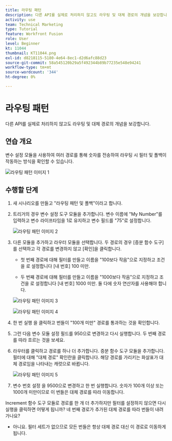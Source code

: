 ```yaml
---
title: 라우팅 패턴
description: 다른 API를 실제로 처리하지 않고도 라우팅 및 대체 경로의 개념을 보강합니다.
activity: use
team: Technical Marketing
type: Tutorial
feature: Workfront Fusion
role: User
level: Beginner
kt: 11044
thumbnail: KT11044.png
exl-id: d8218115-5180-4e64-8ec1-d2d6afc88d23
source-git-commit: 58a545120b29a5f492344b89b77235e548e94241
workflow-type: tm+mt
source-wordcount: '344'
ht-degree: 0%

---
```


# 라우팅 패턴

다른 API를 실제로 처리하지 않고도 라우팅 및 대체 경로의 개념을 보강합니다.

## 연습 개요

변수 설정 모듈을 사용하여 여러 경로를 통해 숫자를 전송하여 라우팅 시 필터 및 폴백이 작동하는 방식을 확인할 수 있습니다.

![라우팅 패턴 이미지 1](../12-exercises/assets/routing-patterns-walkthrough-1.png)

## 수행할 단계

1. 새 시나리오를 만들고 &quot;라우팅 패턴 및 폴백&quot;이라고 합니다.
1. 트리거의 경우 변수 설정 도구 모듈을 추가합니다. 변수 이름에 &quot;My Number&quot;를 입력하고 변수 라이프타임을 1로 유지하고 변수 필드를 &quot;75&quot;로 설정합니다.

   ![라우팅 패턴 이미지 2](../12-exercises/assets/routing-patterns-walkthrough-2.png)

1. 다른 모듈을 추가하고 라우터 모듈을 선택합니다. 두 경로의 경우 [증분 함수 도구]를 선택하고 각 경로를 변경하지 않고 [확인]을 클릭합니다.

   + 첫 번째 경로에 대해 필터를 만들고 이름을 &quot;100보다 작음&quot;으로 지정하고 조건을 로 설정합니다 [내 번호] 100 미만.

   + 두 번째 경로에 대해 필터를 만들고 이름을 &quot;1000보다 작음&quot;으로 지정하고 조건을 로 설정합니다 [내 번호] 1000 미만. 둘 다에 숫자 연산자를 사용해야 합니다.

   ![라우팅 패턴 이미지 3](../12-exercises/assets/routing-patterns-walkthrough-3.png)

   ![라우팅 패턴 이미지 4](../12-exercises/assets/routing-patterns-walkthrough-4.png)

1. 한 번 실행 을 클릭하고 번들이 &quot;100개 미만&quot; 경로를 통과하는 것을 확인합니다.
1. 그런 다음 변수 모듈 설정 필드를 950으로 변경하고 다시 실행합니다. 두 번째 경로를 따라 흐르는 것을 보세요.
1. 라우터를 클릭하고 경로를 하나 더 추가합니다. 증분 함수 도구 모듈을 추가합니다. 필터에 대해 &quot;대체 경로&quot; 확인란을 클릭합니다. 해당 경로를 가리키는 화살표가 대체 경로임을 나타내는 캐럿으로 바뀝니다.

   ![라우팅 패턴 이미지 5](../12-exercises/assets/routing-patterns-walkthrough-5.png)

1. 변수 번호 설정 을 9500으로 변경하고 한 번 실행합니다. 숫자가 100개 이상 또는 1000개 미만이므로 이 번들은 대체 경로를 따라 이동합니다.

Increment 함수 도구 모듈로 경로를 한 개 더 추가하지만 필터를 설정하지 않으면 다시 실행을 클릭하면 어떻게 됩니까? 네 번째 경로가 추가된 대체 경로를 따라 번들이 내려가나요?

+ 아니요. 필터 세트가 없으므로 모든 번들은 항상 대체 경로 대신 이 경로로 이동하게 됩니다.
